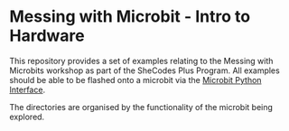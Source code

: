 # Messing with Microbit - Intro to Hardware

This repository provides a set of examples relating to the Messing with Microbits workshop as part of the SheCodes Plus Program. All examples should be able to be flashed onto a microbit via the [Microbit Python Interface][python-int].

The directories are organised by the functionality of the microbit being explored. 

   [python-int]: <https://python.microbit.org/v/2.0>